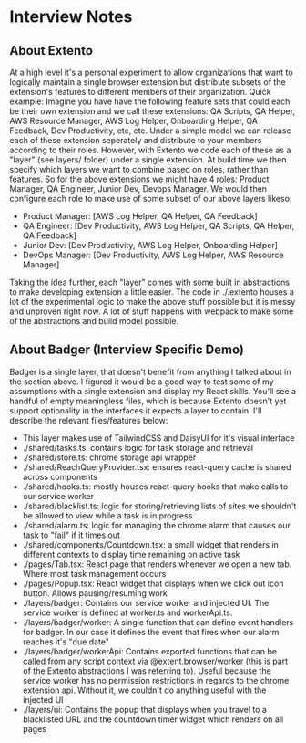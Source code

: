 # Interview Notes

## About **Extento**

At a high level it's a personal experiment to allow organizations that want to logically maintain a single browser extension but distribute subsets of the extension's features to different members of their organization. Quick example: Imagine you have have the following feature sets that could each be their own extension and we call these extensions: QA Scripts, QA Helper, AWS Resource Manager, AWS Log Helper, Onboarding Helper, QA Feedback, Dev Productivity, etc, etc. Under a simple model we can release each of these extension seperately and distribute to your members according to their roles. However, with Extento we code each of these as a "layer" (see layers/ folder) under a single extension. At build time we then specify which layers we want to combine based on roles, rather than features. So for the above extensions we might have 4 roles: Product Manager, QA Engineer, Junior Dev, Devops Manager. We would then configure each role to make use of some subset of our above layers likeso:

 * Product Manager: [AWS Log Helper, QA Helper, QA Feedback]
 * QA Engineer: [Dev Productivity, AWS Log Helper, QA Scripts, QA Helper, QA Feedback]
 * Junior Dev: [Dev Productivity, AWS Log Helper, Onboarding Helper]
 * DevOps Manager: [Dev Productivity, AWS Log Helper, AWS Resource Manager]

Taking the idea further, each "layer" comes with some built in abstractions to make developing extension a little easier. The code in ./.extento houses a lot of the experimental logic to make the above stuff possible but it is messy and unproven right now. A lot of stuff happens with webpack to make some of the abstractions and build model possible.

## About **Badger** (Interview Specific Demo)

Badger is a single layer, that doesn't benefit from anything I talked about in the section above. I figured it would be a good way to test some of my assumptions with a single extension and display my React skills. You'll see a handful of empty meaningless files, which is because Extento doesn't yet support optionality in the interfaces it expects a layer to contain. I'll describe the relevant files/features below:
* This layer makes use of TailwindCSS and DaisyUI for it's visual interface
* ./shared/tasks.ts: contains logic for task storage and retrieval
* ./shared/store.ts: chrome storage api wrapper
* ./shared/ReachQueryProvider.tsx: ensures react-query cache is shared across components
* ./shared/hooks.ts: mostly houses react-query hooks that make calls to our service worker
* ./shared/blacklist.ts: logic for storing/retrieving lists of sites we shouldn't be allowed to view while a task is in progress
* ./shared/alarm.ts: logic for managing the chrome alarm that causes our task to "fail" if it times out
* ./shared/components/Countdown.tsx: a small widget that renders in different contexts to display time remaining on active task
* ./pages/Tab.tsx: React page that renders whenever we open a new tab. Where most task management occurs
* ./pages/Popup.tsx: React widget that displays when we click out icon button. Allows pausing/resuming work
* ./layers/badger: Contains our service worker and injected UI. The service worker is defined at worker.ts and workerApi.ts.
* ./layers/badger/worker: A single function that can define event handlers for badger. In our case it defines the event that fires when our alarm reaches it's "due date"
* ./layers/badger/workerApi: Contains exported functions that can be called from any script context via @extent.browser/worker (this is part of the Extento abstractions I was referring to). Useful because the service worker has no permission restrictions in regards to the chrome extension api. Without it, we couldn't do anything useful with the injected UI
* ./layers/ui: Contains the popup that displays when you travel to a blacklisted URL and the countdown timer widget which renders on all pages